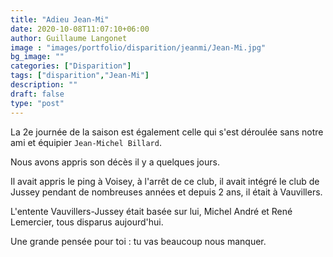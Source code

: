 ```yaml
---
title: "Adieu Jean-Mi"
date: 2020-10-08T11:07:10+06:00
author: Guillaume Langonet
image : "images/portfolio/disparition/jeanmi/Jean-Mi.jpg"
bg_image: ""
categories: ["Disparition"]
tags: ["disparition","Jean-Mi"]
description: ""
draft: false
type: "post"
---
```



La 2e journée de la saison est également celle qui s'est déroulée sans notre ami et équipier `Jean-Michel Billard`.


Nous avons appris son décès il y a quelques jours.


Il avait appris le ping à Voisey, à l'arrêt de ce club, il avait intégré le club de Jussey pendant de nombreuses années et  depuis 2 ans, il était à Vauvillers.


L'entente Vauvillers-Jussey était basée sur lui, Michel André et René Lemercier, tous disparus aujourd'hui.


Une grande pensée pour toi : tu vas beaucoup nous manquer.
